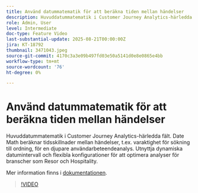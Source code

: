 ```yaml
---
title: Använd datummatematik för att beräkna tiden mellan händelser
description: Huvuddatummatematik i Customer Journey Analytics-härledda fält.
role: Admin, User
level: Intermediate
doc-type: Feature Video
last-substantial-update: 2025-08-21T00:00:00Z
jira: KT-18792
thumbnail: 3471043.jpeg
source-git-commit: 4170c3a3e09b497fd03e50a5141d0e8e0865e4bb
workflow-type: tm+mt
source-wordcount: '76'
ht-degree: 0%

---
```


# Använd datummatematik för att beräkna tiden mellan händelser

Huvuddatummatematik i Customer Journey Analytics-härledda fält. Date Math beräknar tidsskillnader mellan händelser, t.ex. varaktighet för sökning till ordning, för en djupare användarbeteendeanalys. Utnyttja dynamiska datumintervall och flexibla konfigurationer för att optimera analyser för branscher som Resor och Hospitality.

Mer information finns i [dokumentationen](https://experienceleague.adobe.com/sv/docs/analytics-platform/using/cja-dataviews/derived-fields).

>[!VIDEO](https://video.tv.adobe.com/v/3471069/?learn=on&captions=swe)
